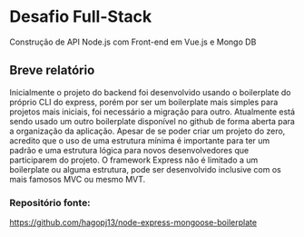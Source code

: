 # Desafio Full-Stack

Construção de API Node.js com Front-end em Vue.js e Mongo DB

## Breve relatório

Inicialmente o projeto do backend foi desenvolvido usando o boilerplate do próprio CLI do express, porém por ser um boilerplate mais simples para projetos mais iniciais, foi necessário a migração para outro. Atualmente está sendo usado um outro boilerplate disponível no github de forma aberta para a organização da aplicação. Apesar de se poder criar um projeto do zero, acredito que o uso de uma estrutura mínima é importante para ter um padrão e uma estrutura lógica para novos desenvolvedores que participarem do projeto. O framework Express não é limitado a um boilerplate ou alguma estrutura, pode ser desenvolvido inclusive com os mais famosos MVC ou mesmo MVT.

### Repositório fonte:

https://github.com/hagopj13/node-express-mongoose-boilerplate
